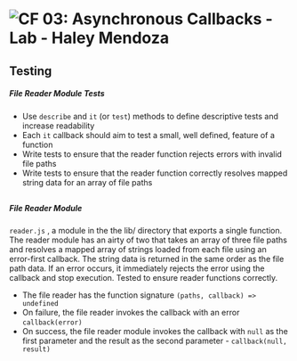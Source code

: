 ![CF](https://camo.githubusercontent.com/70edab54bba80edb7493cad3135e9606781cbb6b/687474703a2f2f692e696d6775722e636f6d2f377635415363382e706e67) 03: Asynchronous Callbacks - Lab - Haley Mendoza
===

## Testing
##### File Reader Module Tests
* Use `describe` and `it` (or `test`) methods to define descriptive tests and increase readability
* Each `it` callback should aim to test a small, well defined, feature of a function
* Write tests to ensure that the reader function rejects errors with invalid file paths
* Write tests to ensure that the reader function correctly resolves mapped string data for an array of file paths

## 
##### File Reader Module
`reader.js` , a module in the  the lib/ directory that exports a single function. The reader module has an airty of two that takes an array of three file paths and resolves a mapped array of strings loaded from each file using an error-first callback. The string data is returned in the same order as the file path data. If an error occurs, it immediately rejects the error using the callback and stop execution. Tested to ensure reader functions correctly. 

* The file reader has the function signature `(paths, callback) => undefined`
* On failure, the file reader invokes the callback with an error `callback(error)`
* On success, the file reader module invokes the callback with `null` as the first parameter and the result as the second parameter - `callback(null, result)`

